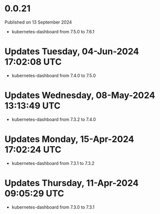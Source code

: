 # 0.0.21

Published on 13 September 2024

- kubernetes-dashboard from 7.5.0 to 7.6.1

# Updates Tuesday, 04-Jun-2024 17:02:08 UTC
- kubernetes-dashboard from 7.4.0 to 7.5.0

# Updates Wednesday, 08-May-2024 13:13:49 UTC
- kubernetes-dashboard from 7.3.2 to 7.4.0

# Updates Monday, 15-Apr-2024 17:02:24 UTC
- kubernetes-dashboard from 7.3.1 to 7.3.2

# Updates Thursday, 11-Apr-2024 09:05:29 UTC
- kubernetes-dashboard from 7.3.0 to 7.3.1

